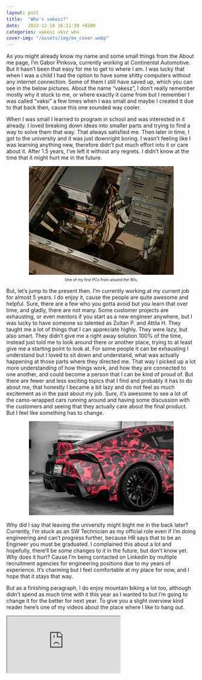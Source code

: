 ```yaml
---
layout: post
title:  "Who's vakesz?"
date:   2022-12-10 16:11:30 +0200
categories: vakesz vksz who
cover-img: "/assets/img/me_cover.webp"
---
```


As you might already know my name and some small things from the About me page, I’m Gabor Pinkova, currently working at Continental Automotive. But it hasn’t been that easy for me to get to where I am. I was lucky that when I was a child I had the option to have some shitty computers without any internet connection. Some of them I still have saved up, which you can see in the below pictures. About the name “vakesz”, I don’t really remember mostly why it stuck to me, or where exactly it came from but I remember I was called “vaksi” a few times when I was small and maybe I created it due to that back then, cause this one sounded way cooler.

When I was small I learned to program in school and was interested in it already. I loved breaking down ideas into smaller parts and trying to find a way to solve them that way. That always satisfied me. Then later in time, I got to the university and it was just downright boring. I wasn’t feeling like I was learning anything new, therefore didn’t put much effort into it or care about it. After 1.5 years, I’ve left it without any regrets. I didn’t know at the time that it might hurt me in the future.

<p align="center">
<img src="/assets/img/pc2.webp"><br>
<font size="1px">One of my first PCs from around the 90s.</font>
</p>

But, let’s jump to the present then. I’m currently working at my current job for almost 5 years. I do enjoy it, cause the people are quite awesome and helpful. Sure, there are a few who you gotta avoid but you learn that over time, and gladly, there are not many. Some customer projects are exhausting, or even mentors if you start as a new engineer anywhere, but I was lucky to have someone so talented as Zoltan P. and Attila H. They taught me a lot of things that I can appreciate highly. They were lazy, but also smart. They didn’t give me a right away solution 100% of the time, instead just told me to look around there or another place, trying to at least give me a starting point to look at. For some people it can be exhausting I understand but I loved to sit down and understand, what was actually happening at those parts where they directed me. That way I picked up a lot more understanding of how things work, and how they are connected to one another, and could become a person that I can be kind of proud of. But there are fewer and less exciting topics that I find and probably it has to do about me, that honestly I became a bit lazy and do not feel as much excitement as in the past about my job. Sure, it’s awesome to see a lot of the camo-wrapped cars running around and having some discussion with the customers and seeing that they actually care about the final product. But I feel like something has to change.

<p align="center">
<img src="/assets/img/camo_car.webp">
</p>

Why did I say that leaving the university might bight me in the back later? Currently, I’m stuck as an SW Technician as my official role even if I’m doing engineering and can’t progress further, because HR says that to be an Engineer you must be graduated. I complained this about a lot and hopefully, there’ll be some changes to it in the future, but don’t know yet. Why does it hurt? Cause I’m being contacted on Linkedin by multiple recruitment agencies for engineering positions due to my years of experience. It’s charming but I feel comfortable at my place for now, and I hope that it stays that way.

But as a finishing paragraph, I do enjoy mountain biking a lot too, although didn’t spend as much time with it this year as I wanted to but I’m going to change it for the better for next year. To give you a slight overview kind reader here’s one of my videos about the place where I like to hang out.

<div class="iframe-container">
<iframe class="iframe-video" src="https://www.youtube.com/embed/CECk3XKRFRM" allowfullscreen></iframe>
</div>